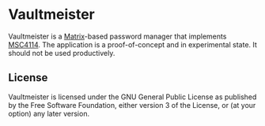 # Vaultmeister

Vaultmeister is a [Matrix]-based password manager that implements [MSC4114].
The application is a proof-of-concept and in experimental state. It should
not be used productively.

## License

Vaultmeister is licensed under the GNU General Public License as published by
the Free Software Foundation, either version 3 of the License, or (at your
option) any later version.

[Matrix]: https://matrix.org/
[MSC4114]: https://github.com/matrix-org/matrix-spec-proposals/pull/4114
